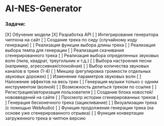 # AI-NES-Generator
### Задачи:
[X] Обучение модели
[X] Разработка API
[ ] Интегрирование генератора чиптюна на сайт
[ ] Создание трека по сиду (случайному коду генерации)
[ ] Реализация функции выбора длины трека
[ ] Реализация выбора темпа для генерации
[ ] Реализация скачивания сгенерированного трека
[ ] Реализация выбора определенных звуковых волн (пила, квадрат, треугольник и т.д.)
[ ] Выбора настроения песни (например, агрессивная/спокойная)
[ ] Выбор количества звуковых каналов в треке (1-4)
[ ] Микшер (регулировка громкости отдельных звуковых дорожек)
[ ] Изменение параметров звуковых волн
[ ] Наложение эффектов на весь трек
[ ] Генерация музыки только с одним инструментом (волной)
[ ] Возможность делиться треком по ссылке
[ ] Регистрация/авторизация пользователя
[ ] Создание блока новостей/нововведений на сайте
[ ] Просмотр истории сгенерированных треков
[ ] Генерация бесконечного трека (зацикливание)
[ ] Визуализации трека (с помощью WebAudio)
[ ] Функция продолжения генерации трека (на основе уже сгенерированного отрывка)
[ ] Функция конвертации загруженного трека в чиптюн версию
